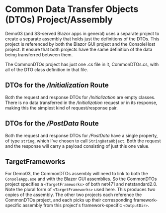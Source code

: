 # Common Data Transfer Objects (DTOs) Project/Assembly
Demo03 (and SS-served Blazor apps in general) uses a separate project to create a separate assembly that holds just the definitions of the DTOs. This project is referenced by both the Blazor GUI project and the ConsoleHost project. It ensure that both projects have the same definition of the data being transferred between them.

The CommonDTOs project has just one .cs file in it, CommonDTOs.cs, with all of the DTO class definition in that file.

## DTOs for the */Initialization* Route
Both the request and response DTOs for */Initialization* are empty classes. There is no data transferred in the */Initialization* request or in its response, making this the simplest kind of request/response pair.
## DTOs for the */PostData* Route
Both the request and response DTOs for */PostData* have a single property, of type `string`, which I've chosen to call `StringDataObject`. Both the request and the response will carry a payload consisting of just this one value.
## TargetFrameworks
For Demo03, the CommonDTOs assembly will need to link to both the `ConsoleApp.exe` and with the Blazor GUI assemblies. So the CommonDTOs project specifies a `<TargetFrameworks>` of both net471 and netstandard2.0. Note the plural form of `<TargetFrameworks>` used here. This produces two copies of the assembly. The other two projects each reference the CommonDTOs project, and each picks up their corresponding framework-specific assembly from this project's framework-specific `<OutputDir>`.
